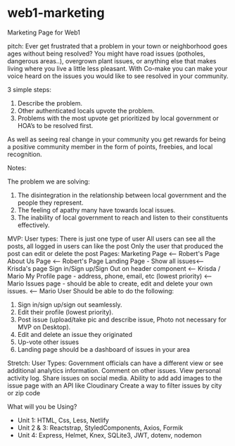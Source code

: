 # web1-marketing
Marketing Page for Web1

pitch:
Ever get frustrated that a problem in your town or neighborhood goes ages without being resolved?
You might have road issues (potholes, dangerous areas..), overgrown plant issues, or anything else that makes living where you live a little less pleasant.
With Co-make you can make your voice heard on the issues you would like to see resolved in your community.

3 simple steps:
1. Describe the problem.
2. Other authenticated locals upvote the problem.
3. Problems with the most upvote get prioritized by local government or HOA’s to be resolved first.


As well as seeing real change in your community you get rewards for being a positive community member in the form of points, freebies, and
 local recognition.


Notes:

The problem we are solving:
1. The disintegration in the relationship between local government and the people they represent.
2. The feeling of apathy many have towards local issues.
3. The inability of local government to reach and listen to their constituents effectively.


MVP:
User types:
There is just one type of user
All users can see all the posts, all logged in users can like the post
Only the user that produced the post can edit or delete the post
Pages:
Marketing Page <-- Robert's Page
About Us Page <-- Robert's Page
Landing Page - Show all issues<-- Krisda's page
Sign in/Sign up/Sign Out on header component <-- Krisda / Mario
My Profile page - address, phone, email, etc (lowest priority) <-- Mario
Issues page - should be able to create, edit and delete your own issues. <-- Mario
User Should be able to do the following:
1. Sign in/sign up/sign out seamlessly.
2. Edit their profile (lowest priority).
3. Post issue (upload/take pic and describe issue, Photo not necessary for MVP on Desktop).
4. Edit and delete an issue they originated
5. Up-vote other issues
6. Landing page should be a dashboard of issues in your area



Stretch:
User Types:
Government officials can have a different view or see additional analytics information.
Comment on other issues.
View personal activity log.
Share issues on social media.
Ability to add add images to the issue page with an API like Cloudinary
Create a way to filter issues by city or zip code



What will you be Using?
- Unit 1: HTML, Css, Less, Netlify
- Unit 2 & 3: Reactstrap, StyledComponents, Axios, Formik
- Unit 4: Express, Helmet, Knex, SQLite3, JWT, dotenv, nodemon
